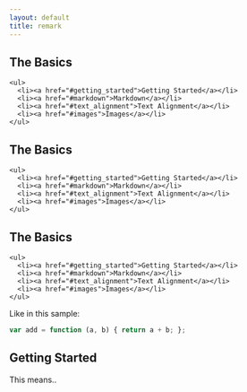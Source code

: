 ```yaml
---
layout: default
title: remark
---
```


<div class="row">
  <div class="span-3">
    <h2>The Basics</h2>

    <ul>
      <li><a href="#getting_started">Getting Started</a></li>
      <li><a href="#markdown">Markdown</a></li>
      <li><a href="#text_alignment">Text Alignment</a></li>
      <li><a href="#images">Images</a></li>
    </ul>
  </div>
  <div class="span-3">
    <h2>The Basics</h2>

    <ul>
      <li><a href="#getting_started">Getting Started</a></li>
      <li><a href="#markdown">Markdown</a></li>
      <li><a href="#text_alignment">Text Alignment</a></li>
      <li><a href="#images">Images</a></li>
    </ul>
  </div>
  <div class="span-3">
    <h2>The Basics</h2>

    <ul>
      <li><a href="#getting_started">Getting Started</a></li>
      <li><a href="#markdown">Markdown</a></li>
      <li><a href="#text_alignment">Text Alignment</a></li>
      <li><a href="#images">Images</a></li>
    </ul>
  </div>
</div>


Like in this sample:

```javascript
var add = function (a, b) { return a + b; };
```

## Getting Started

This means..
